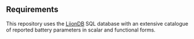 ## Requirements

This repository uses the [LiionDB](https://github.com/ndrewwang/liiondb) SQL 
database with an extensive catalogue of reported battery parameters in scalar and 
functional forms.
